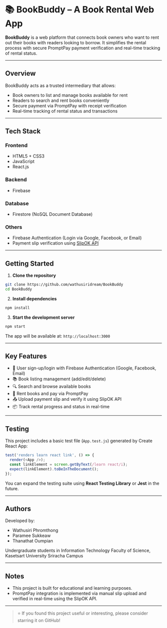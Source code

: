 # 📚 BookBuddy – A Book Rental Web App

**BookBuddy** is a web platform that connects book owners who want to rent out their books with readers looking to borrow. It simplifies the rental process with secure PromptPay payment verification and real-time tracking of rental status.

---

## Overview

BookBuddy acts as a trusted intermediary that allows:

- Book owners to list and manage books available for rent
- Readers to search and rent books conveniently
- Secure payment via PromptPay with receipt verification
- Real-time tracking of rental status and transactions

---

## Tech Stack

### Frontend
- HTML5 + CSS3  
- JavaScript  
- React.js  

### Backend
- Firebase  

### Database
- Firestore (NoSQL Document Database)

### Others
- Firebase Authentication (Login via Google, Facebook, or Email)
- Payment slip verification using [SlipOK API](https://www.slipok.com)  

---

## Getting Started

1. **Clone the repository**
```bash
git clone https://github.com/wathusiridream/BookBuddy
cd BookBuddy
````

2. **Install dependencies**

```bash
npm install
```

3. **Start the development server**

```bash
npm start
```

The app will be available at: `http://localhost:3000`

---

## Key Features

* 🔐 User sign-up/login with Firebase Authentication (Google, Facebook, Email)
* 📚 Book listing management (add/edit/delete)
* 🔍 Search and browse available books
* 💸 Rent books and pay via PromptPay
* 📤 Upload payment slip and verify it using SlipOK API
* 📦 Track rental progress and status in real-time

---

## Testing

This project includes a basic test file (`App.test.js`) generated by Create React App:

```js
test('renders learn react link', () => {
  render(<App />);
  const linkElement = screen.getByText(/learn react/i);
  expect(linkElement).toBeInTheDocument();
});
```

You can expand the testing suite using **React Testing Library** or **Jest** in the future.

---

## Authors

Developed by:

* Wathusiri Phromthong
* Paramee Sukkeaw
* Thanathat Oumpian

Undergraduate students in Information Technology
Faculty of Science, Kasetsart University Sriracha Campus

---

## Notes

* This project is built for educational and learning purposes.
* PromptPay integration is implemented via manual slip upload and verified in real-time using the SlipOK API.

---

> ⭐ If you found this project useful or interesting, please consider starring it on GitHub!

